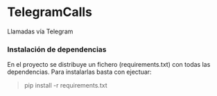 # TelegramCalls
Llamadas vía Telegram

### Instalación de dependencias

En el proyecto se distribuye un fichero (requirements.txt) con todas las dependencias. Para instalarlas
basta con ejectuar:

> pip install -r requirements.txt
